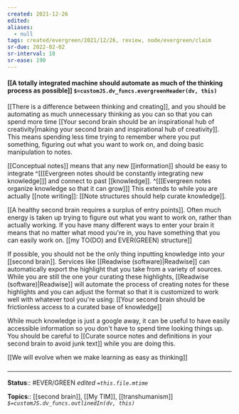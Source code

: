 ```yaml
---
created: 2021-12-26 
edited: 
aliases:
  - null
tags: created/evergreen/2021/12/26, review, node/evergreen/claim
sr-due: 2022-02-02
sr-interval: 18
sr-ease: 190
---
```


#### [[A totally integrated machine should automate as much of the thinking process as possible]] `$=customJS.dv_funcs.evergreenHeader(dv, this)`

[[There is a difference between thinking and creating]], and you should be automating as much unnecessary thinking as you can so that you can spend more time [[Your second brain should be an inspirational hub of creativity|making your second brain and inspirational hub of creativity]]. This means spending less time trying to remember where you put something, figuring out what you want to work on, and doing basic manipulation to notes.

[[Conceptual notes]] means that any new [[information]] should be easy to integrate
^[[[Evergreen notes should be constantly integrating new knowledge]]]
and connect to past [[knowledge]].
^[[[Evergreen notes organize knowledge so that it can grow]]]
This extends to while you are actually [[note writing]]:
[[Note structures should help curate knowledge]].

[[A healthy second brain requires a surplus of entry points]].
Often much energy is taken up trying to figure out what you want to work on, rather than actually working.
If you have many different ways to enter your brain it means that no matter what mood you're in, you have something that you can easily work on. [[my TO(DO) and EVER(GREEN) structure]]

If possible, you should not be the only thing inputting knowledge into your [[second brain]]. Services like [[Readwise (software)|Readwise]] can automatically export the highlight that you take from a variety of sources. While you are still the one your curating these highlights, [[Readwise (software)|Readwise]] will automate the process of creating notes for these highlights and you can adjust the format so that it is customized to work well with whatever tool you're using: 
[[Your second brain should be frictionless access to a curated base of knowledge]]

While much knowledge is just a google away, it can be useful to have easily accessible information so you don't have to spend time looking things up.
You should be careful to 
[[Curate source notes and definitions in your second brain to avoid junk text]]
while you are doing this.

[[We will evolve when we make learning as easy as thinking]]

### <hr class="footnote"/>

**Status**:: #EVER/GREEN 
*edited `=this.file.mtime`*

**Topics**:: [[second brain]], [[My TIM]], [[transhumanism]]
*`$=customJS.dv_funcs.outlinedIn(dv, this)`*


